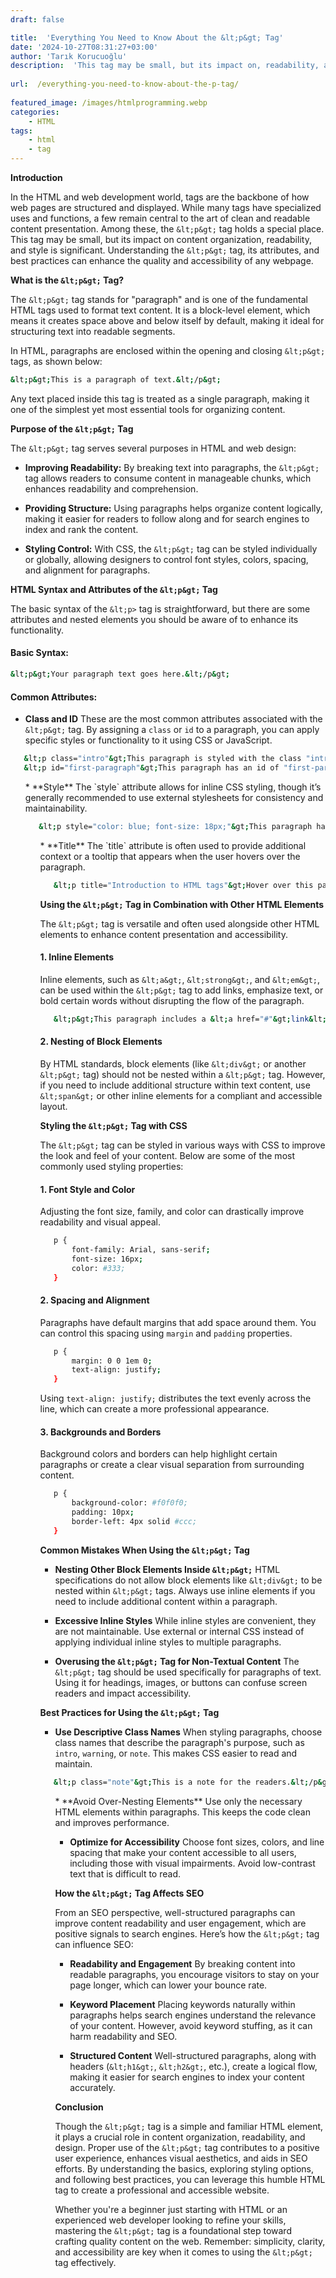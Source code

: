 ```yaml
---
draft: false

title:  'Everything You Need to Know About the &lt;p&gt; Tag'
date: '2024-10-27T08:31:27+03:00'
author: 'Tarık Korucuoğlu'
description:  'This tag may be small, but its impact on, readability, and style is significant. Using  the p tag can enhance the quality and accessibility of any webpage.' 
 
url:  /everything-you-need-to-know-about-the-p-tag/
 
featured_image: /images/htmlprogramming.webp
categories:
    - HTML
tags:
    - html
    - tag
---
```



**Introduction**



In the HTML and web development world, tags are the backbone of how web pages are structured and displayed. While many tags have specialized uses and functions, a few remain central to the art of clean and readable content presentation. Among these, the `&lt;p&gt;` tag holds a special place. This tag may be small, but its impact on content organization, readability, and style is significant. Understanding the `&lt;p&gt;` tag, its attributes, and best practices can enhance the quality and accessibility of any webpage.



**What is the `&lt;p&gt;` Tag?**



The `&lt;p&gt;` tag stands for "paragraph" and is one of the fundamental HTML tags used to format text content. It is a block-level element, which means it creates space above and below itself by default, making it ideal for structuring text into readable segments.



In HTML, paragraphs are enclosed within the opening and closing `&lt;p&gt;` tags, as shown below:


```bash
&lt;p&gt;This is a paragraph of text.&lt;/p&gt;
```



Any text placed inside this tag is treated as a single paragraph, making it one of the simplest yet most essential tools for organizing content.



**Purpose of the `&lt;p&gt;` Tag**



The `&lt;p&gt;` tag serves several purposes in HTML and web design:


* **Improving Readability:** By breaking text into paragraphs, the `&lt;p&gt;` tag allows readers to consume content in manageable chunks, which enhances readability and comprehension.

* **Providing Structure:** Using paragraphs helps organize content logically, making it easier for readers to follow along and for search engines to index and rank the content.

* **Styling Control:** With CSS, the `&lt;p&gt;` tag can be styled individually or globally, allowing designers to control font styles, colors, spacing, and alignment for paragraphs.




**HTML Syntax and Attributes of the `&lt;p&gt;` Tag**



The basic syntax of the `&lt;p>` tag is straightforward, but there are some attributes and nested elements you should be aware of to enhance its functionality.


#### Basic Syntax:


```bash
&lt;p&gt;Your paragraph text goes here.&lt;/p&gt;
```


#### Common Attributes:


* **Class and ID** These are the most common attributes associated with the `&lt;p&gt;` tag. By assigning a `class` or `id` to a paragraph, you can apply specific styles or functionality to it using CSS or JavaScript.



```bash
   &lt;p class="intro"&gt;This paragraph is styled with the class "intro".&lt;/p&gt;
   &lt;p id="first-paragraph"&gt;This paragraph has an id of "first-paragraph".&lt;/p&gt;
```


<!-- wp:list {"ordered":true,"start":2} -->
<ol start="2" class="wp-block-list">* **Style** The `style` attribute allows for inline CSS styling, though it’s generally recommended to use external stylesheets for consistency and maintainability.



```bash
   &lt;p style="color: blue; font-size: 18px;"&gt;This paragraph has inline styling applied.&lt;/p&gt;
```


<!-- wp:list {"ordered":true,"start":3} -->
<ol start="3" class="wp-block-list">* **Title** The `title` attribute is often used to provide additional context or a tooltip that appears when the user hovers over the paragraph.



```bash
   &lt;p title="Introduction to HTML tags"&gt;Hover over this paragraph to see the title attribute in action.&lt;/p&gt;
```



**Using the `&lt;p&gt;` Tag in Combination with Other HTML Elements**



The `&lt;p&gt;` tag is versatile and often used alongside other HTML elements to enhance content presentation and accessibility.


#### 1. **Inline Elements**



Inline elements, such as `&lt;a&gt;`, `&lt;strong&gt;`, and `&lt;em&gt;`, can be used within the `&lt;p&gt;` tag to add links, emphasize text, or bold certain words without disrupting the flow of the paragraph.


```bash
   &lt;p&gt;This paragraph includes a &lt;a href="#"&gt;link&lt;/a&gt; and &lt;strong&gt;bold text&lt;/strong&gt;.&lt;/p&gt;
```


#### 2. **Nesting of Block Elements**



By HTML standards, block elements (like `&lt;div&gt;` or another `&lt;p&gt;` tag) should not be nested within a `&lt;p&gt;` tag. However, if you need to include additional structure within text content, use `&lt;span&gt;` or other inline elements for a compliant and accessible layout.



**Styling the `&lt;p&gt;` Tag with CSS**



The `&lt;p&gt;` tag can be styled in various ways with CSS to improve the look and feel of your content. Below are some of the most commonly used styling properties:


#### 1. **Font Style and Color**



Adjusting the font size, family, and color can drastically improve readability and visual appeal.


```bash
   p {
       font-family: Arial, sans-serif;
       font-size: 16px;
       color: #333;
   }
```


#### 2. **Spacing and Alignment**



Paragraphs have default margins that add space around them. You can control this spacing using `margin` and `padding` properties.


```bash
   p {
       margin: 0 0 1em 0;
       text-align: justify;
   }
```



Using `text-align: justify;` distributes the text evenly across the line, which can create a more professional appearance.


#### 3. **Backgrounds and Borders**



Background colors and borders can help highlight certain paragraphs or create a clear visual separation from surrounding content.


```bash
   p {
       background-color: #f0f0f0;
       padding: 10px;
       border-left: 4px solid #ccc;
   }
```



**Common Mistakes When Using the `&lt;p&gt;` Tag**


* **Nesting Other Block Elements Inside `&lt;p&gt;`** HTML specifications do not allow block elements like `&lt;div&gt;` to be nested within `&lt;p&gt;` tags. Always use inline elements if you need to include additional content within a paragraph.

* **Excessive Inline Styles** While inline styles are convenient, they are not maintainable. Use external or internal CSS instead of applying individual inline styles to multiple paragraphs.

* **Overusing the `&lt;p&gt;` Tag for Non-Textual Content** The `&lt;p&gt;` tag should be used specifically for paragraphs of text. Using it for headings, images, or buttons can confuse screen readers and impact accessibility.




**Best Practices for Using the `&lt;p&gt;` Tag**


* **Use Descriptive Class Names** When styling paragraphs, choose class names that describe the paragraph's purpose, such as `intro`, `warning`, or `note`. This makes CSS easier to read and maintain.



```bash
   &lt;p class="note"&gt;This is a note for the readers.&lt;/p&gt;
```


<!-- wp:list {"ordered":true,"start":2} -->
<ol start="2" class="wp-block-list">* **Avoid Over-Nesting Elements** Use only the necessary HTML elements within paragraphs. This keeps the code clean and improves performance.

* **Optimize for Accessibility** Choose font sizes, colors, and line spacing that make your content accessible to all users, including those with visual impairments. Avoid low-contrast text that is difficult to read.




**How the `&lt;p&gt;` Tag Affects SEO**



From an SEO perspective, well-structured paragraphs can improve content readability and user engagement, which are positive signals to search engines. Here’s how the `&lt;p&gt;` tag can influence SEO:


* **Readability and Engagement** By breaking content into readable paragraphs, you encourage visitors to stay on your page longer, which can lower your bounce rate.

* **Keyword Placement** Placing keywords naturally within paragraphs helps search engines understand the relevance of your content. However, avoid keyword stuffing, as it can harm readability and SEO.

* **Structured Content** Well-structured paragraphs, along with headers (`&lt;h1&gt;`, `&lt;h2&gt;`, etc.), create a logical flow, making it easier for search engines to index your content accurately.




**Conclusion**



Though the `&lt;p&gt;` tag is a simple and familiar HTML element, it plays a crucial role in content organization, readability, and design. Proper use of the `&lt;p&gt;` tag contributes to a positive user experience, enhances visual aesthetics, and aids in SEO efforts. By understanding the basics, exploring styling options, and following best practices, you can leverage this humble HTML tag to create a professional and accessible website.



Whether you're a beginner just starting with HTML or an experienced web developer looking to refine your skills, mastering the `&lt;p&gt;` tag is a foundational step toward crafting quality content on the web. Remember: simplicity, clarity, and accessibility are key when it comes to using the `&lt;p&gt;` tag effectively.
